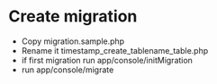 # Create migration

* Copy migration.sample.php
* Rename it timestamp_create_tablename_table.php
* if first migration run app/console/initMigration
* run app/console/migrate